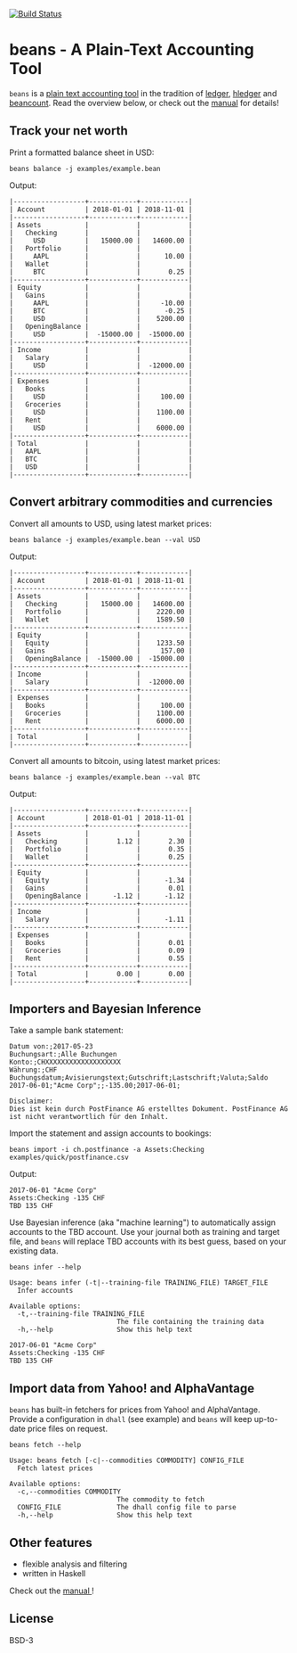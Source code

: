 [![Build Status](https://travis-ci.org/sboehler/beans.svg?branch=master)](https://travis-ci.org/sboehler/beans)


# beans - A Plain-Text Accounting Tool

`beans` is a [plain text accounting tool](https://plaintextaccounting) in the tradition of [ledger](https://www.ledger-cli.org),
[hledger](https://hledger.org) and [beancount](https://furius.ca/beancount/). Read the overview below, or check out the
[manual](https://sboehler.github.com/beans) for details!


## Track your net worth

Print a formatted balance sheet in USD:

    beans balance -j examples/example.bean

Output:

    |------------------+------------+------------|
    | Account          | 2018-01-01 | 2018-11-01 |
    |------------------+------------+------------|
    | Assets           |            |            |
    |   Checking       |            |            |
    |     USD          |   15000.00 |   14600.00 |
    |   Portfolio      |            |            |
    |     AAPL         |            |      10.00 |
    |   Wallet         |            |            |
    |     BTC          |            |       0.25 |
    |------------------+------------+------------|
    | Equity           |            |            |
    |   Gains          |            |            |
    |     AAPL         |            |     -10.00 |
    |     BTC          |            |      -0.25 |
    |     USD          |            |    5200.00 |
    |   OpeningBalance |            |            |
    |     USD          |  -15000.00 |  -15000.00 |
    |------------------+------------+------------|
    | Income           |            |            |
    |   Salary         |            |            |
    |     USD          |            |  -12000.00 |
    |------------------+------------+------------|
    | Expenses         |            |            |
    |   Books          |            |            |
    |     USD          |            |     100.00 |
    |   Groceries      |            |            |
    |     USD          |            |    1100.00 |
    |   Rent           |            |            |
    |     USD          |            |    6000.00 |
    |------------------+------------+------------|
    | Total            |            |            |
    |   AAPL           |            |            |
    |   BTC            |            |            |
    |   USD            |            |            |
    |------------------+------------+------------|


## Convert arbitrary commodities and currencies

Convert all amounts to USD, using latest market prices:

    beans balance -j examples/example.bean --val USD

Output:

    |------------------+------------+------------|
    | Account          | 2018-01-01 | 2018-11-01 |
    |------------------+------------+------------|
    | Assets           |            |            |
    |   Checking       |   15000.00 |   14600.00 |
    |   Portfolio      |            |    2220.00 |
    |   Wallet         |            |    1589.50 |
    |------------------+------------+------------|
    | Equity           |            |            |
    |   Equity         |            |    1233.50 |
    |   Gains          |            |     157.00 |
    |   OpeningBalance |  -15000.00 |  -15000.00 |
    |------------------+------------+------------|
    | Income           |            |            |
    |   Salary         |            |  -12000.00 |
    |------------------+------------+------------|
    | Expenses         |            |            |
    |   Books          |            |     100.00 |
    |   Groceries      |            |    1100.00 |
    |   Rent           |            |    6000.00 |
    |------------------+------------+------------|
    | Total            |            |            |
    |------------------+------------+------------|

Convert all amounts to bitcoin, using latest market prices:

    beans balance -j examples/example.bean --val BTC

Output:

    |------------------+------------+------------|
    | Account          | 2018-01-01 | 2018-11-01 |
    |------------------+------------+------------|
    | Assets           |            |            |
    |   Checking       |       1.12 |       2.30 |
    |   Portfolio      |            |       0.35 |
    |   Wallet         |            |       0.25 |
    |------------------+------------+------------|
    | Equity           |            |            |
    |   Equity         |            |      -1.34 |
    |   Gains          |            |       0.01 |
    |   OpeningBalance |      -1.12 |      -1.12 |
    |------------------+------------+------------|
    | Income           |            |            |
    |   Salary         |            |      -1.11 |
    |------------------+------------+------------|
    | Expenses         |            |            |
    |   Books          |            |       0.01 |
    |   Groceries      |            |       0.09 |
    |   Rent           |            |       0.55 |
    |------------------+------------+------------|
    | Total            |       0.00 |       0.00 |
    |------------------+------------+------------|


## Importers and Bayesian Inference

Take a sample bank statement:

    Datum von:;2017-05-23
    Buchungsart:;Alle Buchungen
    Konto:;CHXXXXXXXXXXXXXXXXXXX
    Währung:;CHF
    Buchungsdatum;Avisierungstext;Gutschrift;Lastschrift;Valuta;Saldo
    2017-06-01;"Acme Corp";;-135.00;2017-06-01;

    Disclaimer:
    Dies ist kein durch PostFinance AG erstelltes Dokument. PostFinance AG ist nicht verantwortlich für den Inhalt.

Import the statement and assign accounts to bookings:

    beans import -i ch.postfinance -a Assets:Checking examples/quick/postfinance.csv

Output:

    2017-06-01 "Acme Corp"
    Assets:Checking -135 CHF
    TBD 135 CHF

Use Bayesian inference (aka "machine learning") to automatically
assign accounts to the TBD account. Use your journal both as training
and target file, and `beans` will replace TBD accounts with its best
guess, based on your existing data.

    beans infer --help

    Usage: beans infer (-t|--training-file TRAINING_FILE) TARGET_FILE
      Infer accounts

    Available options:
      -t,--training-file TRAINING_FILE
                               The file containing the training data
      -h,--help                Show this help text

    2017-06-01 "Acme Corp"
    Assets:Checking -135 CHF
    TBD 135 CHF


## Import data from Yahoo! and AlphaVantage

`beans` has built-in fetchers for prices from Yahoo! and
AlphaVantage. Provide a configuration in `dhall` (see example) and
`beans` will keep up-to-date price files on request.

    beans fetch --help

    Usage: beans fetch [-c|--commodities COMMODITY] CONFIG_FILE
      Fetch latest prices

    Available options:
      -c,--commodities COMMODITY
                               The commodity to fetch
      CONFIG_FILE              The dhall config file to parse
      -h,--help                Show this help text


## Other features

-   flexible analysis and filtering
-   written in Haskell

Check out the [manual ](https://sboehler.github.io/beans)!


## License

BSD-3
